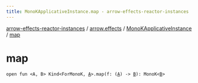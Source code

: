 ```yaml
---
title: MonoKApplicativeInstance.map - arrow-effects-reactor-instances
---
```


[arrow-effects-reactor-instances](../../index.html) / [arrow.effects](../index.html) / [MonoKApplicativeInstance](index.html) / [map](./map.html)

# map

`open fun <A, B> Kind<ForMonoK, `[`A`](map.html#A)`>.map(f: (`[`A`](map.html#A)`) -> `[`B`](map.html#B)`): MonoK<`[`B`](map.html#B)`>`